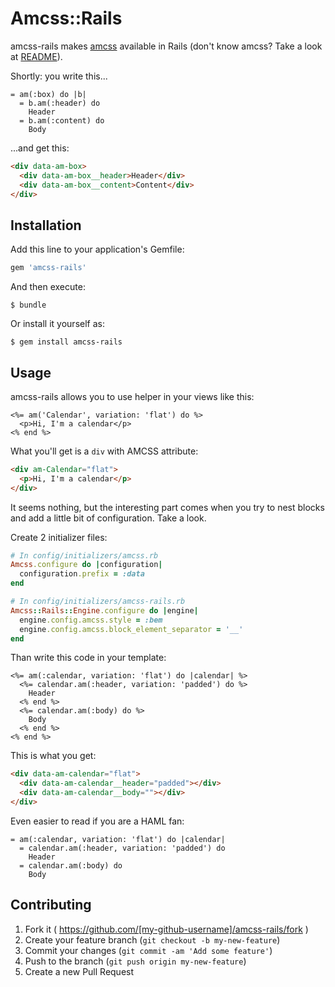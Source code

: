 # Amcss::Rails

amcss-rails makes [amcss](https://github.com/sistrall/amcss) available in Rails (don't know amcss? Take a look at  [README](https://github.com/sistrall/amcss/blob/master/README.md)).

Shortly: you write this...

```haml
= am(:box) do |b|
  = b.am(:header) do
    Header
  = b.am(:content) do
    Body
```

...and get this:

```html
<div data-am-box>
  <div data-am-box__header>Header</div>
  <div data-am-box__content>Content</div>
</div>
```

## Installation

Add this line to your application's Gemfile:

```ruby
gem 'amcss-rails'
```

And then execute:

    $ bundle

Or install it yourself as:

    $ gem install amcss-rails

## Usage

amcss-rails allows you to use helper in your views like this:

```erb
<%= am('Calendar', variation: 'flat') do %>
  <p>Hi, I'm a calendar</p>
<% end %>
```

What you'll get is a `div` with AMCSS attribute:

```html
<div am-Calendar="flat">
  <p>Hi, I'm a calendar</p>
</div>
```

It seems nothing, but the interesting part comes when you try to nest blocks and add a little bit of configuration. Take a look.

Create 2 initializer files:

```ruby
# In config/initializers/amcss.rb
Amcss.configure do |configuration|
  configuration.prefix = :data
end
```

```ruby
# In config/initializers/amcss-rails.rb
Amcss::Rails::Engine.configure do |engine|
  engine.config.amcss.style = :bem
  engine.config.amcss.block_element_separator = '__'
end
```

Than write this code in your template:

```erb
<%= am(:calendar, variation: 'flat') do |calendar| %>
  <%= calendar.am(:header, variation: 'padded') do %>
    Header
  <% end %>
  <%= calendar.am(:body) do %>
    Body
  <% end %>
<% end %>
```

This is what you get:

```html
<div data-am-calendar="flat">
  <div data-am-calendar__header="padded"></div>
  <div data-am-calendar__body=""></div>
</div>
```

Even easier to read if you are a HAML fan:

```haml
= am(:calendar, variation: 'flat') do |calendar|
  = calendar.am(:header, variation: 'padded') do
    Header
  = calendar.am(:body) do
    Body
```

## Contributing

1. Fork it ( https://github.com/[my-github-username]/amcss-rails/fork )
2. Create your feature branch (`git checkout -b my-new-feature`)
3. Commit your changes (`git commit -am 'Add some feature'`)
4. Push to the branch (`git push origin my-new-feature`)
5. Create a new Pull Request
